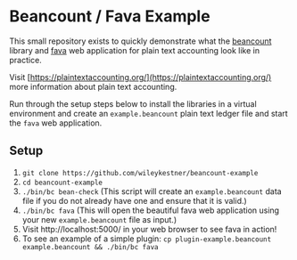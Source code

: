 # Beancount / Fava Example

This small repository exists to quickly demonstrate what the [beancount](https://github.com/beancount/beancount) library and [fava](https://github.com/beancount/fava) web application for plain text accounting look like in practice.

Visit [https://plaintextaccounting.org/](https://plaintextaccounting.org/) more information about plain text accounting.

Run through the setup steps below to install the libraries in a virtual environment and create an `example.beancount` plain text ledger file and start the `fava` web application.

## Setup

1. `git clone https://github.com/wileykestner/beancount-example`
2. `cd beancount-example`
3. `./bin/bc bean-check` (This script will create an `example.beancount` data file if you do not already have one and ensure that it is valid.)
4. `./bin/bc fava` (This will open the beautiful fava web application using your new `example.beancount` file as input.)
5. Visit http://localhost:5000/ in your web browser to see fava in action!
6. To see an example of a simple plugin: `cp plugin-example.beancount example.beancount && ./bin/bc fava`
